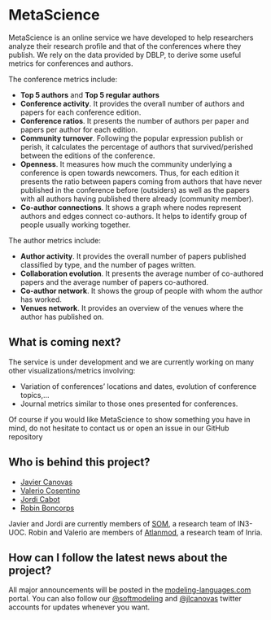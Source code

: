 # MetaScience

MetaScience is an online service we have developed to help researchers analyze their research profile and that of the conferences where they publish. We rely on the data provided by DBLP, to derive some useful metrics for conferences and authors. 

The conference metrics include:

- **Top 5 authors** and **Top 5 regular authors**
- **Conference activity**. It provides the overall number of authors and papers for each conference edition.
- **Conference ratios**. It presents the number of authors per paper and papers per author for each edition.
- **Community turnover**. Following the popular expression publish or perish, it calculates the percentage of authors that survived/perished between the editions of the conference. 
- **Openness**. It measures how much the community underlying a conference is open towards newcomers. Thus, for each edition it presents the ratio between papers coming from authors that have never published in the conference before (outsiders) as well as the papers with all authors having published there already (community member).
- **Co-author connections**. It shows a graph where nodes represent authors and edges connect co-authors. It helps to identify group of people usually working together.

The author metrics include:

- **Author activity**. It provides the overall number of papers published classified by type, and the number of pages written.
- **Collaboration evolution**. It presents the average number of co-authored papers and the average number of papers co-authored.
- **Co-author network**. It shows the group of people with whom the author has worked. 
- **Venues network**.  It provides an overview of the venues where the author has published on.

## What is coming next?

The service is under development and we are currently working on many other visualizations/metrics involving:
- Variation of conferences’ locations and dates, evolution of conference topics,...
- Journal metrics similar to those ones presented for conferences.
 
Of course if you would like MetaScience to show something you have in mind, do not hesitate to contact us or open an issue in our GitHub repository

## Who is behind this project?

* [Javier Canovas](http://github.com/jlcanovas/ "Javier Canovas")
* [Valerio Cosentino](http://github.com/valeriocos/ "Valerio Cosentino")
* [Jordi Cabot](http://github.com/jcabot/ "Jordi Cabot")
* [Robin Boncorps](http://github.com/rboncorps/ "Robin Boncorps")

Javier and Jordi are currently members of [SOM](http://som-research.uoc.edu), a research team of IN3-UOC. Robin and Valerio are members of [Atlanmod](http://www.emn.fr/z-info/atlanmod), a research team of Inria.

How can I follow the latest news about the project?
---------------------------------------------------

All major announcements will be posted in the [modeling-languages.com](http://modeling-languages.com "modeling-languages.com") portal. You can also follow our [@softmodeling](https://twitter.com/softmodeling "@softmodeling") and [@jlcanovas](https://twitter.com/jlcanovas "@jlcanovas") twitter accounts for updates whenever you want. 